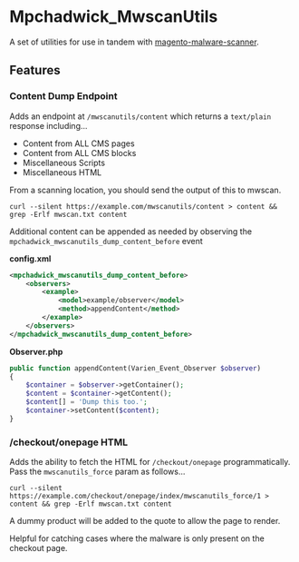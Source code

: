 # Mpchadwick_MwscanUtils

A set of utilities for use in tandem with [magento-malware-scanner](https://github.com/gwillem/magento-malware-scanner).

## Features

### Content Dump Endpoint

Adds an endpoint at `/mwscanutils/content` which returns a `text/plain` response including...

- Content from ALL CMS pages
- Content from ALL CMS blocks
- Miscellaneous Scripts
- Miscellaneous HTML

From a scanning location, you should send the output of this to mwscan.

```
curl --silent https://example.com/mwscanutils/content > content && grep -Erlf mwscan.txt content
```

Additional content can be appended as needed by observing the `mpchadwick_mwscanutils_dump_content_before` event

**config.xml**

```xml
<mpchadwick_mwscanutils_dump_content_before>
    <observers>
        <example>
            <model>example/observer</model>
            <method>appendContent</method>
        </example>
    </observers>
</mpchadwick_mwscanutils_dump_content_before>
```

**Observer.php**

```php
public function appendContent(Varien_Event_Observer $observer)
{
    $container = $observer->getContainer();
    $content = $container->getContent();
    $content[] = 'Dump this too.';
    $container->setContent($content);
}
```

### /checkout/onepage HTML

Adds the ability to fetch the HTML for `/checkout/onepage` programmatically. Pass the `mwscanutils_force` param as follows...

```
curl --silent https://example.com/checkout/onepage/index/mwscanutils_force/1 > content && grep -Erlf mwscan.txt content
```

A dummy product will be added to the quote to allow the page to render.

Helpful for catching cases where the malware is only present on the checkout page.
